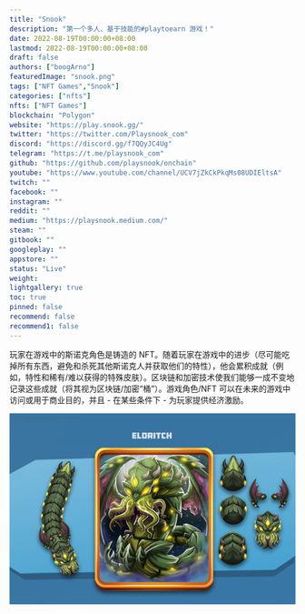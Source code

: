 ```yaml
---
title: "Snook"
description: "第一个多人、基于技能的#playtoearn 游戏！"
date: 2022-08-19T00:00:00+08:00
lastmod: 2022-08-19T00:00:00+08:00
draft: false
authors: ["boogArno"]
featuredImage: "snook.png"
tags: ["NFT Games","Snook"]
categories: ["nfts"]
nfts: ["NFT Games"]
blockchain: "Polygon"
website: "https://play.snook.gg/"
twitter: "https://twitter.com/Playsnook_com"
discord: "https://discord.gg/f7QQyJC4Ug"
telegram: "https://t.me/playsnook_com"
github: "https://github.com/playsnook/onchain"
youtube: "https://www.youtube.com/channel/UCV7jZkCkPkqMs08UDIEltsA"
twitch: ""
facebook: ""
instagram: ""
reddit: ""
medium: "https://playsnook.medium.com/"
steam: ""
gitbook: ""
googleplay: ""
appstore: ""
status: "Live"
weight: 
lightgallery: true
toc: true
pinned: false
recommend: false
recommend1: false
---
```

玩家在游戏中的斯诺克角色是铸造的 NFT。随着玩家在游戏中的进步（尽可能吃掉所有东西，避免和杀死其他斯诺克人并获取他们的特性），他会累积成就（例如，特性和稀有/难以获得的特殊皮肤）。区块链和加密技术使我们能够一成不变地记录这些成就（将其视为区块链/加密“桶”）。游戏角色/NFT 可以在未来的游戏中访问或用于商业目的，并且 - 在某些条件下 - 为玩家提供经济激励。

![snook-dapp-games-matic-image1_51e4e0af86e596544fdcb21fff758efd](snook-dapp-games-matic-image1_51e4e0af86e596544fdcb21fff758efd.png)
